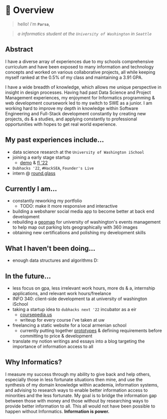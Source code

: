 # 📖 Overview

> hello! i'm **`Parsa`**,

> *a informatics student at the `University of Washington` in `Seattle`*

## Abstract

I have a diverse array of experiences due to my schools comprehensive curriculum and have been exposed to many information and technology concepts and worked on various collaborative projects, all while keeping myself ranked at the 0.5% of my class and maintaining a 3.91 GPA.

I have a wide breadth of knowledge, which allows me unique perspective in insight in design processes. Having had past Data Science and Project Management experiences, my enjoyment for Informatics programming & web development coursework led to my switch to SWE as a junior. I am working hard to improve my depth in knowledge within Software Engineering and Full-Stack development constantly by creating new projects, ds & a studies, and applying constantly to professional opportunities with hopes to get real world experience.
## My past experiences include...
- data science research at the `University of Washington iSchool`
- joining a early stage startup
    - [demo](https://drive.google.com/file/d/1E3RMj1VQJsf88n7w_UBeUrNy6aN7ILdR/view?usp=sharing) & [fl '22](https://www.linkedin.com/posts/founders-live_entrepreneurship-university-startup-activity-6936115184696516608-UNzT?utm_source=share&utm_medium=member_desktop)
- `Dubhacks '22`, `#HackSEA`, `Founder's Live`
- intern @ [round.glass](https://roundglass.com)

## Currently I am...
- constantly reworking my portfolio
    - TODO: make it more responsive and interactive
- building a websharer social media app to become better at back end development
- rebuilding a [geomap](https://depts.washington.edu/tsevents/) for university of washington's events management to help map out parking lots geographically with 360 images 
- obtaining new certifications and polishing my development skills

## What I haven't been doing...
- enough data structures and algorithms D:

## In the future...
- less focus on gpa, less irrelevant work hours, more ds & a, internship applications, and relevant work hours/freelance
- INFO 340: client-side development ta at university of washington iSchool
- taking a startup idea to `dubhacks next '22` incubator as a eir
    - [coursepedia.us](https://www.figma.com/proto/08pDbFmgqYH1MZjz8Qy8jl/coursepedia.us?page-id=0%3A1&node-id=1%3A30&viewport=644%2C290%2C0.25&scaling=min-zoom)
    - writeup for every course i've taken at uw
- freelancing a static website for a local armenian school 
    - currently putting together [prototypes](https://www.figma.com/file/Nk2BFeo6McECch1CLVztFk/Armenian-School-Website?node-id=0%3A1&t=8fyxWVTJMzkKqNA7-1) & defining requirements before committing to price & development
- translate my notion writings and essays into a blog targeting the importance of information access to all

## Why Informatics?
I measure my success through my ability to give back and help others, especially those in less fortunate situations then mine, and use the synthesis of my domain knowledge within academia, information systems, and advising to research ways to enable better information access to minorities and the less fortunate. My goal is to bridge the information gap between those with money and those without by researching ways to provide better information to all. This all would not have been possible to happen without Informatics. **Information is power.**